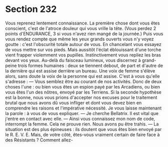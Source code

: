 # Section 232

Vous reprenez lentement connaissance. La première chose dont 
vous êtes conscient, c'est de l'atroce douleur qui vous vrille la 
tête. (Vous perdez 2 points d'ENDURANCE, 3 si vous n'avez 
rien mangé de la journée.) Puis vous vous rendez compte que 
même les yeux grands ouverts vous n'y voyez goutte : c'est 
l'obscurité totale autour de vous. En chancelant vous essayez de 
vous mettre sur vos pieds. Mais aussitôt l'éclat éblouissant d'une 
torche vient frapper violemment vos pupilles. Instinctivement 
vous repliez les bras devant vos yeux. Au-delà du faisceau 
lumineux, vous discernez à grand-peine trois formes humaines : 
deux se tiennent debout, de part et d'autre de la dernière qui est 
assise derrière un bureau. Une voix de femme s'élève alors, sans 
doute la voix de la personne qui est assise. C'est à vous qu'elle 
s'adresse : 
— Vous semblez être au courant de nos activités. Donc de deux 
choses l'une : ou bien vous êtes un espion payé par les Arcadiens, 
ou bien vous êtes l'un des nôtres, envoyé par les Terriens. Si la 
seconde hypothèse est la bonne, nous vous prions d'accepter nos 
excuses pour le traitement brutal que nous avons dû vous infliger 
et dont vous devez bien en comprendre les raisons et l'impérative 
nécessité. Je vous laisse maintenant la parole : à vous de vous 
expliquer. 
— Je cherche Bellatrix. Il est vital que j'entre en contact avec elle. 
— Ainsi vous connaissez mon nom de code, interrompt la femme. 
Cela ne prouve rien. Nous avons pu être trahis. 
— La situation est des plus épineuses : ils doutent que vous êtes 
bien envoyé par le R. E. V. E. Mais, de votre côté, êtes-vous 
vraiment certain de faire face à des Résistants ? Comment allez-